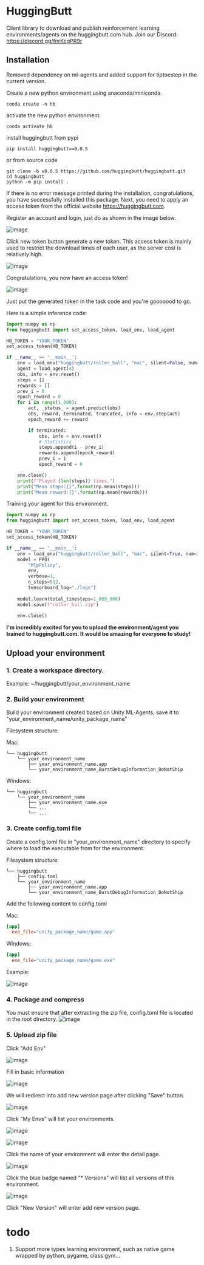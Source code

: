 # HuggingButt
Client library to download and publish reinforcement learning environments/agents on the huggingbutt.com hub.
Join our Discord: https://discord.gg/fnrKcgPR9r

## Installation
Removed dependency on ml-agents and added support for tiptoestep in the current version.

Create a new python environment using anaconda/miniconda. 
```shell
conda create -n hb
```

activate the new python environment.
```shell
conda activate hb
```

install huggingbutt from pypi
```shell
pip install huggingbutt==0.0.5
```
or from source code
```shell
git clone -b v0.0.5 https://github.com/huggingbutt/huggingbutt.git
cd huggingbutt
python -m pip install .
```

If there is no error message printed during the installation, congratulations, you have successfully installed this package. Next, you need to apply an access token from the official website https://huggingbutt.com.

Register an account and login, just do as shown in the image below.

![image](https://raw.githubusercontent.com/huggingbutt/media_store/main/huggingbutt_readme/tokens_link.png)

Click new token button generate a new token. This access token is mainly used to restrict the download times of each user, as the server cost is relatively high.

![image](https://raw.githubusercontent.com/huggingbutt/media_store/main/huggingbutt_readme/new_tokens_buttong.png)

Congratulations, you now have an access token!

![image](https://raw.githubusercontent.com/huggingbutt/media_store/main/huggingbutt_readme/copy_your_token.png)

Just put the generated token in the task code and you're gooooood to go.

Here is a simple inference code:
```python
import numpy as np
from huggingbutt import set_access_token, load_env, load_agent

HB_TOKEN = "YOUR_TOKEN"
set_access_token(HB_TOKEN)

if __name__ == '__main__':
    env = load_env("huggingbutt/roller_ball", "mac", silent=False, num=1, time_scale=20)
    agent = load_agent(4)
    obs, info = env.reset()
    steps = []
    rewards = []
    prev_i = 0
    epoch_reward = 0
    for i in range(1_000):
        act, _status_ = agent.predict(obs)
        obs, reward, terminated, truncated, info = env.step(act)
        epoch_reward += reward

        if terminated:
            obs, info = env.reset()
            # Statistics
            steps.append(i - prev_i)
            rewards.append(epoch_reward)
            prev_i = i
            epoch_reward = 0

    env.close()
    print(f"Played {len(steps)} times.")
    print("Mean steps:{}".format(np.mean(steps)))
    print("Mean reward:{}".format(np.mean(rewards)))
```

Training your agent for this environment. 
```python
import numpy as np
from huggingbutt import set_access_token, load_env, load_agent

HB_TOKEN = "YOUR_TOKEN"
set_access_token(HB_TOKEN)

if __name__ == '__main__':
    env = load_env("huggingbutt/roller_ball", "mac", silent=True, num=3, time_scale=20)
    model = PPO(
        "MlpPolicy",
        env,
        verbose=1,
        n_steps=512,
        tensorboard_log="./logs")
    
    model.learn(total_timesteps=1_000_000)
    model.save(f"roller_ball.zip")
    
    env.close()
```

**I'm incredibly excited for you to upload the environment/agent you trained to huggingbutt.com. It would be amazing for everyone to study!**

## Upload your environment
### 1. Create a workspace directory.
Example:
~/huggingbutt/your_environment_name


### 2. Build your environment
Build your environment created based on Unity ML-Agents, save it to "your_environment_name/unity_package_name"

Filesystem structure:

Mac:
```
└── huggingbutt
    └── your_environment_name
        ├── your_environment_name.app
        └── your_environment_name_BurstDebugInformation_DoNotShip
```

Windows:
```
└── huggingbutt
    └── your_environment_name
        ├── your_environment_name.exe
        └── ...
        └── ...
```


###  3. Create config.toml file
Create a config.toml file in "your_environment_name" directory to specify where to load the executable from for the environment. 

Filesystem structure:
```
└── huggingbutt
    ├── config.toml
    └── your_environment_name
        ├── your_environment_name.app
        └── your_environment_name_BurstDebugInformation_DoNotShip
```

Add the following content to config.toml

Mac:
```toml
[app]
  exe_file="unity_package_name/game.app"
```
Windows:
```toml
[app]
  exe_file="unity_package_name/game.exe"
```

Example:

![image](https://raw.githubusercontent.com/huggingbutt/media_store/main/huggingbutt_readme/files_list_mac.png)

### 4. Package and compress
You must ensure that after extracting the zip file, config.toml file is located in the root directory.
![image](https://raw.githubusercontent.com/huggingbutt/media_store/main/huggingbutt_readme/compress_all_files.png)

### 5. Upload zip file
Click "Add Env"

![image](https://raw.githubusercontent.com/huggingbutt/media_store/main/huggingbutt_readme/add_env_web.png)

Fill in basic information

![image](https://raw.githubusercontent.com/huggingbutt/media_store/main/huggingbutt_readme/fill_env_base_info.png)

We will redirect into add new version page after clicking "Save" button.

![image](https://raw.githubusercontent.com/huggingbutt/media_store/main/huggingbutt_readme/new_version.png)

Click "My Envs" will list your environments.

![image](https://raw.githubusercontent.com/huggingbutt/media_store/main/huggingbutt_readme/click_my_env_list.png)


![image](https://raw.githubusercontent.com/huggingbutt/media_store/main/huggingbutt_readme/my_env_list.png)


Click the name of your environment will enter the detail page.

![image](https://raw.githubusercontent.com/huggingbutt/media_store/main/huggingbutt_readme/env_detail.png)

Click the blue badge named "* Versions" will list all versions of this environment.

![image](https://raw.githubusercontent.com/huggingbutt/media_store/main/huggingbutt_readme/version_list.png)

Click "New Version" will enter add new version page.

# todo
1. Support more types learning environment, such as native game wrapped by python, pygame, class gym...